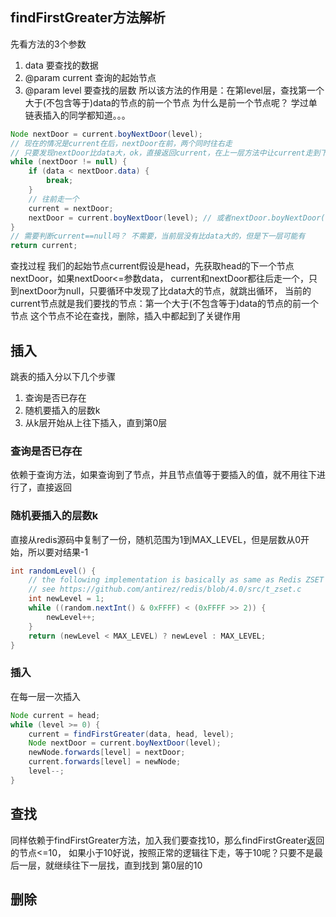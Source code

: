 ## findFirstGreater方法解析
先看方法的3个参数
1. data 要查找的数据
2. @param current 查询的起始节点
3. @param level 要查找的层数
所以该方法的作用是：在第level层，查找第一个大于(不包含等于)data的节点的前一个节点
为什么是前一个节点呢？ 学过单链表插入的同学都知道。。。
```java
Node nextDoor = current.boyNextDoor(level);
// 现在的情况是current在后，nextDoor在前，两个同时往右走
// 只要发现nextDoor比data大，ok，直接返回current，在上一层方法中让current走到下一层
while (nextDoor != null) {
    if (data < nextDoor.data) {
        break;
    }
    // 往前走一个
    current = nextDoor;
    nextDoor = current.boyNextDoor(level); // 或者nextDoor.boyNextDoor(level)
}
// 需要判断current==null吗？ 不需要，当前层没有比data大的，但是下一层可能有
return current;
```
查找过程
我们的起始节点current假设是head，先获取head的下一个节点nextDoor，如果nextDoor<=参数data，
current和nextDoor都往后走一个，只到nextDoor为null，只要循环中发现了比data大的节点，就跳出循环，
当前的current节点就是我们要找的节点：第一个大于(不包含等于)data的节点的前一个节点
这个节点不论在查找，删除，插入中都起到了关键作用

## 插入
跳表的插入分以下几个步骤
1. 查询是否已存在
2. 随机要插入的层数k
3. 从k层开始从上往下插入，直到第0层

### 查询是否已存在
依赖于查询方法，如果查询到了节点，并且节点值等于要插入的值，就不用往下进行了，直接返回

### 随机要插入的层数k
直接从redis源码中复制了一份，随机范围为1到MAX_LEVEL，但是层数从0开始，所以要对结果-1
```java
int randomLevel() {
    // the following implementation is basically as same as Redis ZSET implementation
    // see https://github.com/antirez/redis/blob/4.0/src/t_zset.c
    int newLevel = 1;
    while ((random.nextInt() & 0xFFFF) < (0xFFFF >> 2)) {
        newLevel++;
    }
    return (newLevel < MAX_LEVEL) ? newLevel : MAX_LEVEL;
}
```

### 插入
在每一层一次插入
```java
Node current = head;
while (level >= 0) {
    current = findFirstGreater(data, head, level);
    Node nextDoor = current.boyNextDoor(level);
    newNode.forwards[level] = nextDoor;
    current.forwards[level] = newNode;
    level--;
}
```

## 查找
同样依赖于findFirstGreater方法，加入我们要查找10，那么findFirstGreater返回的节点<=10，
如果小于10好说，按照正常的逻辑往下走，等于10呢？只要不是最后一层，就继续往下一层找，直到找到
第0层的10

## 删除